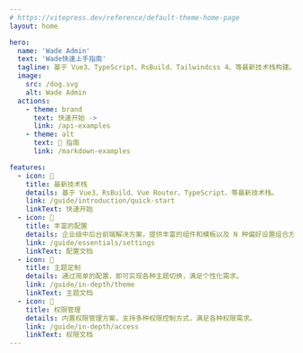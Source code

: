 ```yaml
---
# https://vitepress.dev/reference/default-theme-home-page
layout: home

hero:
  name: 'Wade Admin'
  text: 'Wade快速上手指南'
  tagline: 基于 Vue3、TypeScript、RsBuild、Tailwindcss 4、等最新技术栈构建。
  image:
    src: /dog.svg
    alt: Wade Admin
  actions:
    - theme: brand
      text: 快速开始 ->
      link: /api-examples
    - theme: alt
      text: 📲 指南
      link: /markdown-examples

features:
  - icon: 🚀
    title: 最新技术栈
    details: 基于 Vue3、RsBuild、Vue Router、TypeScript、等最新技术栈。
    link: /guide/introduction/quick-start
    linkText: 快速开始
  - icon: 🚎
    title: 丰富的配置
    details: 企业级中后台前端解决方案，提供丰富的组件和模板以及 N 种偏好设置组合方案。
    link: /guide/essentials/settings
    linkText: 配置文档
  - icon: 🎨
    title: 主题定制
    details: 通过简单的配置，即可实现各种主题切换，满足个性化需求。
    link: /guide/in-depth/theme
    linkText: 主题文档
  - icon: 🔐
    title: 权限管理
    details: 内置权限管理方案，支持多种权限控制方式，满足各种权限需求。
    link: /guide/in-depth/access
    linkText: 权限文档
---
```

